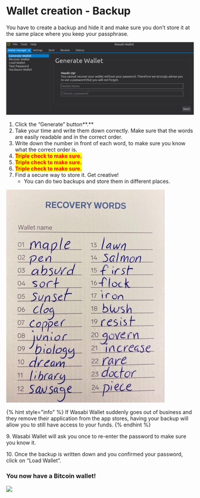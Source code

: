 # Wallet creation - Backup

You have to create a backup and hide it and make sure you don’t store it at the same place where you keep your passphrase.

![](../.gitbook/assets/image.png)

1. Click the “Generate” button**.**
2. Take your time and write them down correctly. Make sure that the words are easily readable and in the correct order.
3. Write down the number in front of each word, to make sure you know what the correct order is.&#x20;
4. <mark style="color:red;">**Triple check to make sure.**</mark>
5. <mark style="color:red;">**Triple check to make sure.**</mark>
6. <mark style="color:red;">**Triple check to make sure.**</mark>
7. Find a secure way to store it. Get creative!
   * You can do two backups and store them in different places.

![Example of a 24-word backup seed phrase](../.gitbook/assets/backupseed.jpg)

{% hint style="info" %}
If Wasabi Wallet suddenly goes out of business and they remove their application from the app stores, having your backup will allow you to still have access to your funds.
{% endhint %}

9\. Wasabi Wallet will ask you once to re-enter the password to make sure you know it.

10\. Once the backup is written down and you confirmed your password, click on “Load Wallet”.

### **You now have a Bitcoin wallet!**

![](<../.gitbook/assets/wasabi create.gif>)
